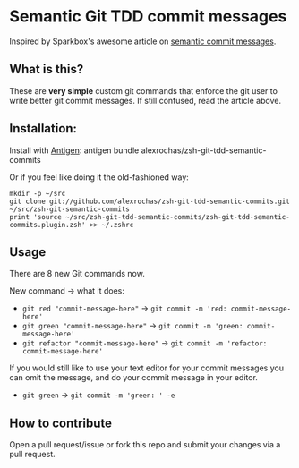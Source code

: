 # Semantic Git TDD commit messages

Inspired by Sparkbox's awesome article on [semantic commit messages](http://seesparkbox.com/foundry/semantic_commit_messages).

## What is this?
These are **very simple** custom git commands that enforce the git user to write better git commit messages. If still confused, read the article above.

## Installation:

Install with [Antigen](https://github.com/zsh-users/antigen): antigen bundle alexrochas/zsh-git-tdd-semantic-commits

Or if you feel like doing it the old-fashioned way:

```shell
mkdir -p ~/src
git clone git://github.com/alexrochas/zsh-git-tdd-semantic-commits.git ~/src/zsh-git-semantic-commits
print 'source ~/src/zsh-git-tdd-semantic-commits/zsh-git-tdd-semantic-commits.plugin.zsh' >> ~/.zshrc
```

## Usage

There are 8 new Git commands now.

New command -> what it does:
* ```git red "commit-message-here"``` -> ```git commit -m 'red: commit-message-here'```
* ```git green "commit-message-here"``` -> ```git commit -m 'green: commit-message-here'```
* ```git refactor "commit-message-here"``` -> ```git commit -m 'refactor: commit-message-here'```

If you would still like to use your text editor for your commit messages
you can omit the message, and do your commit message in your editor.

* ```git green``` -> ```git commit -m 'green: ' -e```

## How to contribute
Open a pull request/issue or fork this repo and submit your changes via a pull request.
